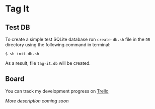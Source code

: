 # Tag It

## Test DB

To create a simple test SQLite database run `create-db.sh` file in the `DB` directory using the following command in terminal:

```
$ sh init-db.sh
```

As a result, file `tag-it.db` will be created.

## Board

You can track my development progress on [Trello](https://trello.com/b/hPbNHjWs)

*More description coming soon*
